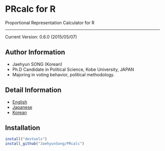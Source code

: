 # PRcalc for R
Proportional Representation Calculator for R

---

Current Version: 0.6.0 (2015/05/07)

## Author Information
* Jaehyun SONG (Korean)
* Ph.D Candidate in Political Science, Kobe University, JAPAN
* Majoring in voting behavior, political methodology.

## Detail Information
* [English](http://www.jaysong.net/software/prcalc/)
* [Japanese](http://www.jaysong.net/software/prcalc_j/)
* [Korean](http://www.jaysong.net/software/prcalc_k/)

## Installation

```r
install("devtools")
install_github("JaehyunSong/PRcalc")
```
